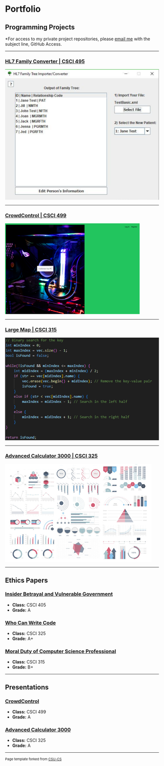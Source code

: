 Portfolio
=========

Programming Projects
--------------------

*For access to my private project repositories, please [email me](mailto:NRMixon@csustudent.net?subject=GitHub%20Access) with the subject line, GitHub Access.

---
### [HL7 Family Converter | CSCI 495](HL7FamilyConverter)

![Project 1 Thumbnail Name](images/HL7Images/PostFileUpload.png)

---
### [CrowdControl | CSCI 499](CrowdControl)

![Project 2 Thumbnail Name](images/CCImages/WelcomePage.png)

---
### [Large Map | CSCI 315](LargeMap)

![Project 3 Thumbnail Name](images/MapImages/Code.png)

---
### [Advanced Calculator 3000 | CSCI 325](AdvancedCalculator3000)

![Project 4 Thumbnail Name](images/dummy_thumbnail.jpg)

---

Ethics Papers
-------------

### [Insider Betrayal and Vulnerable Government](/pdf/Snowden.pdf)

-   **Class:** CSCI 405
-   **Grade:** A

### [Who Can Write Code](/pdf/WhoCanWriteCode.pdf)

-   **Class:** CSCI 325
-   **Grade:** A+

### [Moral Duty of Computer Science Professional](/pdf/MoralDuty.pdf)

-   **Class:** CSCI 315
-   **Grade:** B+

---

Presentations
-------------

### [CrowdControl](/pdf/CrowdControl.pdf)

- **Class:** CSCI 499
- **Grade:** A


### [Advanced Calculator 3000](https://youtu.be/Y4LqBPU5FbU)

- **Class:** CSCI 325
- **Grade:** A

---

<p style="font-size:11px">Page template forked from <a href="https://github.com/csu-cs/csci-portfolio">CSU-CS</a></p>
<!-- Remove above link if you don't want to attributive -->
